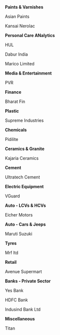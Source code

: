 **Paints & Varnishes**

Asian Paints

Kansai Nerolac


**Personal Care ANalytics**

HUL

Dabur India

Marico Limited


**Media & Entertainment**

PVR


**Finance**

Bharat Fin


**Plastic**

Supreme Industries


**Chemicals**

Pidilite


**Ceramics & Granite**

Kajaria Ceramics


**Cement**

Ultratech Cement


**Electric Equipment**

VGuard


**Auto - LCVs & HCVs**

Eicher Motors


**Auto - Cars & Jeeps**

Maruti Suzuki


**Tyres**

Mrf ltd


**Retail**

Avenue Supermart


**Banks - Private Sector**

Yes Bank

HDFC Bank

Indusind Bank Ltd


**Miscellaneous**

Titan
